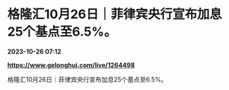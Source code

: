 # 格隆汇10月26日｜菲律宾央行宣布加息25个基点至6.5%。

**2023-10-26 07:12**

**https://www.gelonghui.com/live/1264498**

格隆汇10月26日｜菲律宾央行宣布加息25个基点至6.5%。